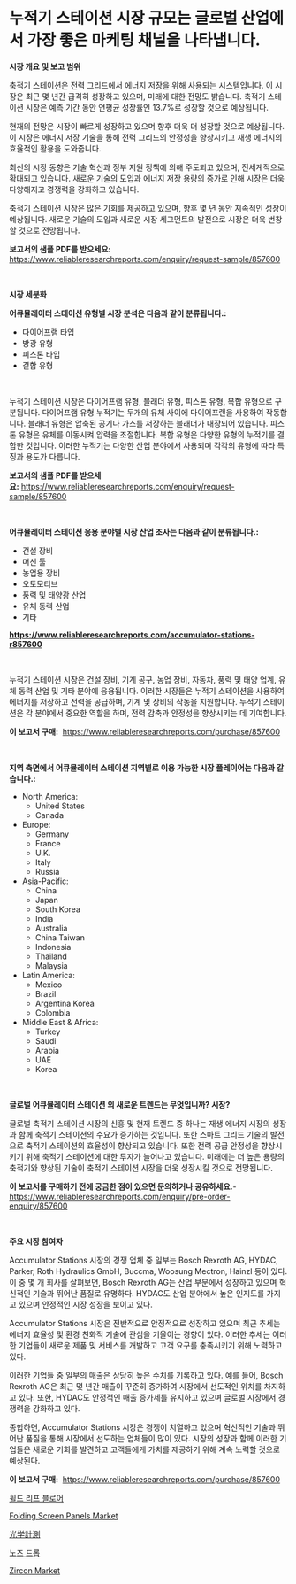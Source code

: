 <p><h1>누적기 스테이션 시장 규모는 글로벌 산업에서 가장 좋은 마케팅 채널을 나타냅니다.</h1></p><p><strong>시장 개요 및 보고 범위</strong></p>
<p><p>축적기 스테이션은 전력 그리드에서 에너지 저장을 위해 사용되는 시스템입니다. 이 시장은 최근 몇 년간 급격히 성장하고 있으며, 미래에 대한 전망도 밝습니다. 축적기 스테이션 시장은 예측 기간 동안 연평균 성장률인 13.7%로 성장할 것으로 예상됩니다.</p><p>현재의 전망은 시장이 빠르게 성장하고 있으며 향후 더욱 더 성장할 것으로 예상됩니다. 이 시장은 에너지 저장 기술을 통해 전력 그리드의 안정성을 향상시키고 재생 에너지의 효율적인 활용을 도와줍니다.</p><p>최신의 시장 동향은 기술 혁신과 정부 지원 정책에 의해 주도되고 있으며, 전세계적으로 확대되고 있습니다. 새로운 기술의 도입과 에너지 저장 용량의 증가로 인해 시장은 더욱 다양해지고 경쟁력을 강화하고 있습니다.</p><p>축적기 스테이션 시장은 많은 기회를 제공하고 있으며, 향후 몇 년 동안 지속적인 성장이 예상됩니다. 새로운 기술의 도입과 새로운 시장 세그먼트의 발전으로 시장은 더욱 번창할 것으로 전망됩니다.</p></p>
<p><strong>보고서의 샘플 PDF를 받으세요:</strong> <a href="https://www.reliableresearchreports.com/enquiry/request-sample/857600">https://www.reliableresearchreports.com/enquiry/request-sample/857600</a></p>
<p>&nbsp;</p>
<p><strong>시장 세분화</strong></p>
<p><strong>어큐뮬레이터 스테이션 유형별 시장 분석은 다음과 같이 분류됩니다.:</strong></p>
<p><ul><li>다이어프램 타입</li><li>방광 유형</li><li>피스톤 타입</li><li>결합 유형</li></ul></p>
<p>&nbsp;</p>
<p><p>누적기 스테이션 시장은 다이어프램 유형, 블래더 유형, 피스톤 유형, 복합 유형으로 구분됩니다. 다이어프램 유형 누적기는 두개의 유체 사이에 다이어프랜을 사용하여 작동합니다. 블래더 유형은 압축된 공기나 가스를 저장하는 블래더가 내장되어 있습니다. 피스톤 유형은 유체를 이동시켜 압력을 조절합니다. 복합 유형은 다양한 유형의 누적기를 결합한 것입니다. 이러한 누적기는 다양한 산업 분야에서 사용되며 각각의 유형에 따라 특징과 용도가 다릅니다.</p></p>
<p><strong>보고서의 샘플 PDF를 받으세요:</strong>&nbsp;<a href="https://www.reliableresearchreports.com/enquiry/request-sample/857600">https://www.reliableresearchreports.com/enquiry/request-sample/857600</a></p>
<p>&nbsp;</p>
<p><strong> 어큐뮬레이터 스테이션 응용 분야별 시장 산업 조사는 다음과 같이 분류됩니다.:</strong></p>
<p><ul><li>건설 장비</li><li>머신 툴</li><li>농업용 장비</li><li>오토모티브</li><li>풍력 및 태양광 산업</li><li>유체 동력 산업</li><li>기타</li></ul></p>
<p><strong><a href="https://www.reliableresearchreports.com/accumulator-stations-r857600">https://www.reliableresearchreports.com/accumulator-stations-r857600</a></strong></p>
<p>&nbsp;</p>
<p><p>누적기 스테이션 시장은 건설 장비, 기계 공구, 농업 장비, 자동차, 풍력 및 태양 업계, 유체 동력 산업 및 기타 분야에 응용됩니다. 이러한 시장들은 누적기 스테이션을 사용하여 에너지를 저장하고 전력을 공급하며, 기계 및 장비의 작동을 지원합니다. 누적기 스테이션은 각 분야에서 중요한 역할을 하며, 전력 감축과 안정성을 향상시키는 데 기여합니다.</p></p>
<p><strong>이 보고서 구매:</strong>&nbsp; <a href="https://www.reliableresearchreports.com/purchase/857600">https://www.reliableresearchreports.com/purchase/857600</a></p>
<p>&nbsp;</p>
<p><strong>지역 측면에서 어큐뮬레이터 스테이션 지역별로 이용 가능한 시장 플레이어는 다음과 같습니다.:</strong></p>
<p><ul>
    <li>
        North America:
        <ul>
            <li>United States</li>
            <li>Canada</li>
        </ul>
    </li>
    <li>
        Europe:
        <ul>
            <li>Germany</li>
            <li>France</li>
            <li>U.K.</li>
            <li>Italy</li>
            <li>Russia</li>
        </ul>
    </li>
    <li>
        Asia-Pacific:
        <ul>
            <li>China</li>
            <li>Japan</li>
            <li>South Korea</li>
            <li>India</li>
            <li>Australia</li>
            <li>China Taiwan</li>
            <li>Indonesia</li>
            <li>Thailand</li>
            <li>Malaysia</li>
        </ul>
    </li>
    <li>
        Latin America:
        <ul>
            <li>Mexico</li>
            <li>Brazil</li>
            <li>Argentina Korea</li>
            <li>Colombia</li>
        </ul>
    </li>
    <li>
        Middle East & Africa:
        <ul>
            <li>Turkey</li>
            <li>Saudi</li>
            <li>Arabia</li>
            <li>UAE</li>
            <li>Korea</li>
        </ul>
    </li>
    </ul></p>
<p>&nbsp;</p>
<p><strong>글로벌 어큐뮬레이터 스테이션 의 새로운 트렌드는 무엇입니까? 시장?</strong></p>
<p><p>글로벌 축적기 스테이션 시장의 신흥 및 현재 트렌드 중 하나는 재생 에너지 시장의 성장과 함께 축적기 스테이션의 수요가 증가하는 것입니다. 또한 스마트 그리드 기술의 발전으로 축적기 스테이션의 효율성이 향상되고 있습니다. 또한 전력 공급 안정성을 향상시키기 위해 축적기 스테이션에 대한 투자가 늘어나고 있습니다. 미래에는 더 높은 용량의 축적기와 향상된 기술이 축적기 스테이션 시장을 더욱 성장시킬 것으로 전망됩니다.</p></p>
<p><strong>이 보고서를 구매하기 전에 궁금한 점이 있으면 문의하거나 공유하세요.</strong>- <a href="https://www.reliableresearchreports.com/enquiry/pre-order-enquiry/857600">https://www.reliableresearchreports.com/enquiry/pre-order-enquiry/857600</a></p>
<p>&nbsp;</p>
<p><strong>주요 시장 참여자</strong></p>
<p><p>Accumulator Stations 시장의 경쟁 업체 중 일부는 Bosch Rexroth AG, HYDAC, Parker, Roth Hydraulics GmbH, Buccma, Woosung Mectron, Hainzl 등이 있다. 이 중 몇 개 회사를 살펴보면, Bosch Rexroth AG는 산업 부문에서 성장하고 있으며 혁신적인 기술과 뛰어난 품질로 유명하다. HYDAC도 산업 분야에서 높은 인지도를 가지고 있으며 안정적인 시장 성장을 보이고 있다.</p><p>Accumulator Stations 시장은 전반적으로 안정적으로 성장하고 있으며 최근 추세는 에너지 효율성 및 환경 친화적 기술에 관심을 기울이는 경향이 있다. 이러한 추세는 이러한 기업들이 새로운 제품 및 서비스를 개발하고 고객 요구를 충족시키기 위해 노력하고 있다.</p><p>이러한 기업들 중 일부의 매출은 상당히 높은 수치를 기록하고 있다. 예를 들어, Bosch Rexroth AG은 최근 몇 년간 매출이 꾸준히 증가하여 시장에서 선도적인 위치를 차지하고 있다. 또한, HYDAC도 안정적인 매출 증가세를 유지하고 있으며 글로벌 시장에서 경쟁력을 강화하고 있다.</p><p>종합하면, Accumulator Stations 시장은 경쟁이 치열하고 있으며 혁신적인 기술과 뛰어난 품질을 통해 시장에서 선도하는 업체들이 많이 있다. 시장의 성장과 함께 이러한 기업들은 새로운 기회를 발견하고 고객들에게 가치를 제공하기 위해 계속 노력할 것으로 예상된다.</p></p>
<p><strong>이 보고서 구매:</strong>&nbsp;&nbsp;<a href="https://www.reliableresearchreports.com/purchase/857600">https://www.reliableresearchreports.com/purchase/857600</a></p>
<p><p><a href="https://github.com/Howaoole34545/Market-Research-Report-List-1/blob/main/705356621540.md">휠드 리프 블로어</a></p><p><a href="https://github.com/julyju69/Market-Research-Report-List-2/blob/main/folding-screen-panels-market.md">Folding Screen Panels Market</a></p><p><a href="https://medium.com/@jacksonwiza1924/%E5%85%89%E5%AD%A6%E8%A8%88%E6%B8%AC%E5%B8%82%E5%A0%B4%E3%81%AF%E5%B8%82%E5%A0%B4%E3%82%B7%E3%82%A7%E3%82%A2-%E3%82%B5%E3%82%A4%E3%82%BA-2031%E5%B9%B4%E3%81%BE%E3%81%A7%E3%81%AE%E4%BA%88%E6%B8%AC%E3%81%AB%E7%84%A6%E7%82%B9%E3%82%92%E5%BD%93%E3%81%A6%E3%81%A6%E3%81%84%E3%81%BE%E3%81%99-39ccb160f453">光学計測</a></p><p><a href="https://medium.com/@cierrahayes645/%EC%BD%94-%EB%A7%88%EC%BC%93%EC%9D%80-%EC%8B%9C%EC%9E%A5-%EC%A0%90%EC%9C%A0%EC%9C%A8-%ED%81%AC%EA%B8%B0-%EB%B0%8F-2031%EB%85%84%EA%B9%8C%EC%A7%80-%EC%98%88%EC%83%81%EB%90%98%EB%8A%94-%EC%98%88%EC%B8%A1%EC%97%90-%EC%B4%88%EC%A0%90%EC%9D%84-%EB%A7%9E%EC%B6%94%EA%B3%A0-%EC%9E%88%EC%8A%B5%EB%8B%88%EB%8B%A4-4f8dc06387e8">노즈 드롭</a></p><p><a href="https://issuu.com/reportprime-2/docs/zircon-market-size-2030.pptx">Zircon Market</a></p></p>